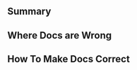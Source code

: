 Summary
-----

<!--- Provide a general summary of the problems with the documentation in the Title above -->

Where Docs are Wrong
-----
<!--- Tell us what is wrong with the docs, providing links where necessary and how it impacted your use of this project -->

How To Make Docs Correct
-----
<!--- Talk about what the documentation should say in order to avoid this in the future -->
